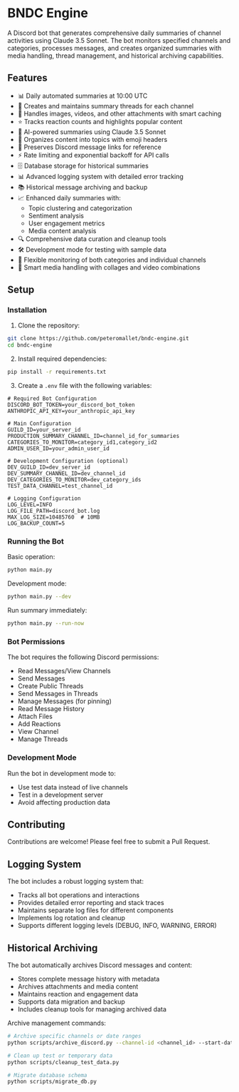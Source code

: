 # BNDC Engine

A Discord bot that generates comprehensive daily summaries of channel activities using Claude 3.5 Sonnet. The bot monitors specified channels and categories, processes messages, and creates organized summaries with media handling, thread management, and historical archiving capabilities.

## Features

- 📊 Daily automated summaries at 10:00 UTC
- 🧵 Creates and maintains summary threads for each channel
- 📱 Handles images, videos, and other attachments with smart caching
- ⭐ Tracks reaction counts and highlights popular content
- 🤖 AI-powered summaries using Claude 3.5 Sonnet
- 📝 Organizes content into topics with emoji headers
- 🔗 Preserves Discord message links for reference
- ⚡ Rate limiting and exponential backoff for API calls
- 🗄️ Database storage for historical summaries
- 📊 Advanced logging system with detailed error tracking
- 📚 Historical message archiving and backup
- 📈 Enhanced daily summaries with:
  - Topic clustering and categorization
  - Sentiment analysis
  - User engagement metrics
  - Media content analysis
- 🔍 Comprehensive data curation and cleanup tools
- 🛠️ Development mode for testing with sample data
- 📂 Flexible monitoring of both categories and individual channels
- 🎯 Smart media handling with collages and video combinations

## Setup

### Installation

1. Clone the repository:
```bash
git clone https://github.com/peteromallet/bndc-engine.git
cd bndc-engine

```

2. Install required dependencies:
```bash
pip install -r requirements.txt
```

3. Create a `.env` file with the following variables:
```
# Required Bot Configuration
DISCORD_BOT_TOKEN=your_discord_bot_token
ANTHROPIC_API_KEY=your_anthropic_api_key

# Main Configuration
GUILD_ID=your_server_id
PRODUCTION_SUMMARY_CHANNEL_ID=channel_id_for_summaries
CATEGORIES_TO_MONITOR=category_id1,category_id2
ADMIN_USER_ID=your_admin_user_id

# Development Configuration (optional)
DEV_GUILD_ID=dev_server_id
DEV_SUMMARY_CHANNEL_ID=dev_channel_id
DEV_CATEGORIES_TO_MONITOR=dev_category_ids
TEST_DATA_CHANNEL=test_channel_id

# Logging Configuration
LOG_LEVEL=INFO
LOG_FILE_PATH=discord_bot.log
MAX_LOG_SIZE=10485760  # 10MB
LOG_BACKUP_COUNT=5
```

### Running the Bot

Basic operation:
```bash
python main.py
```

Development mode:
```bash
python main.py --dev
```

Run summary immediately:
```bash
python main.py --run-now
```

### Bot Permissions

The bot requires the following Discord permissions:
- Read Messages/View Channels
- Send Messages
- Create Public Threads
- Send Messages in Threads
- Manage Messages (for pinning)
- Read Message History
- Attach Files
- Add Reactions
- View Channel
- Manage Threads

### Development Mode

Run the bot in development mode to:
- Use test data instead of live channels
- Test in a development server
- Avoid affecting production data

## Contributing

Contributions are welcome! Please feel free to submit a Pull Request.

## Logging System

The bot includes a robust logging system that:
- Tracks all bot operations and interactions
- Provides detailed error reporting and stack traces
- Maintains separate log files for different components
- Implements log rotation and cleanup
- Supports different logging levels (DEBUG, INFO, WARNING, ERROR)

## Historical Archiving

The bot automatically archives Discord messages and content:
- Stores complete message history with metadata
- Archives attachments and media content
- Maintains reaction and engagement data
- Supports data migration and backup
- Includes cleanup tools for managing archived data

Archive management commands:
```bash
# Archive specific channels or date ranges
python scripts/archive_discord.py --channel-id <channel_id> --start-date YYYY-MM-DD

# Clean up test or temporary data
python scripts/cleanup_test_data.py

# Migrate database schema
python scripts/migrate_db.py
```